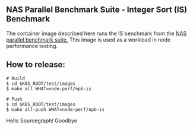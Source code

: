 ## NAS Parallel Benchmark Suite - Integer Sort (IS) Benchmark

The container image described here runs the IS benchmark from the
[NAS parallel benchmark suite.](https://www.nas.nasa.gov/publications/npb.html)
This image is used as a workload in node performance testing.

## How to release:

```
# Build
$ cd $K8S_ROOT/test/images
$ make all WHAT=node-perf/npb-is

# Push
$ cd $K8S_ROOT/test/images
$ make all-push WHAT=node-perf/npb-is
```
Hello Sourcegraph!
Goodbye
